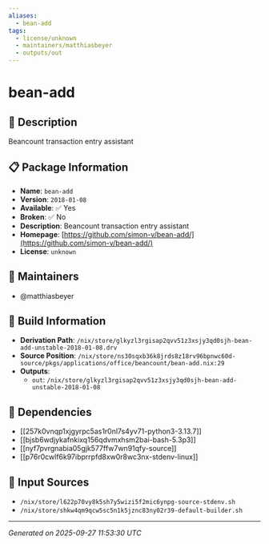 ```yaml
---
aliases:
  - bean-add
tags:
  - license/unknown
  - maintainers/matthiasbeyer
  - outputs/out
---
```


# bean-add

## 📝 Description

Beancount transaction entry assistant

## 📋 Package Information

- **Name**: `bean-add`
- **Version**: `2018-01-08`
- **Available**: ✅ Yes
- **Broken**: ✅ No
- **Description**: Beancount transaction entry assistant
- **Homepage**: [https://github.com/simon-v/bean-add/](https://github.com/simon-v/bean-add/)
- **License**: `unknown`
## 👥 Maintainers

- @matthiasbeyer


## 🔧 Build Information

- **Derivation Path**: `/nix/store/glkyzl3rgisap2qvv51z3xsjy3qd0sjh-bean-add-unstable-2018-01-08.drv`
- **Source Position**: `/nix/store/ns30sqxb36k8jrds8z18rv96bpnwc60d-source/pkgs/applications/office/beancount/bean-add.nix:29`
- **Outputs**:
  - `out`:  `/nix/store/glkyzl3rgisap2qvv51z3xsjy3qd0sjh-bean-add-unstable-2018-01-08`

## 🔗 Dependencies

- [[257k0vnqp1xjgyrpc5as1r0nl7s4yv71-python3-3.13.7]]
- [[bjsb6wdjykafnkixq156qdvmxhsm2bai-bash-5.3p3]]
- [[nyf7pvrgnabia05gjk577ffw7wn91qfy-source]]
- [[p76r0cwlf6k97ibprrpfd8xw0r8wc3nx-stdenv-linux]]

## 📁 Input Sources

- `/nix/store/l622p70vy8k5sh7y5wizi5f2mic6ynpg-source-stdenv.sh`
- `/nix/store/shkw4qm9qcw5sc5n1k5jznc83ny02r39-default-builder.sh`

---
*Generated on 2025-09-27 11:53:30 UTC*
